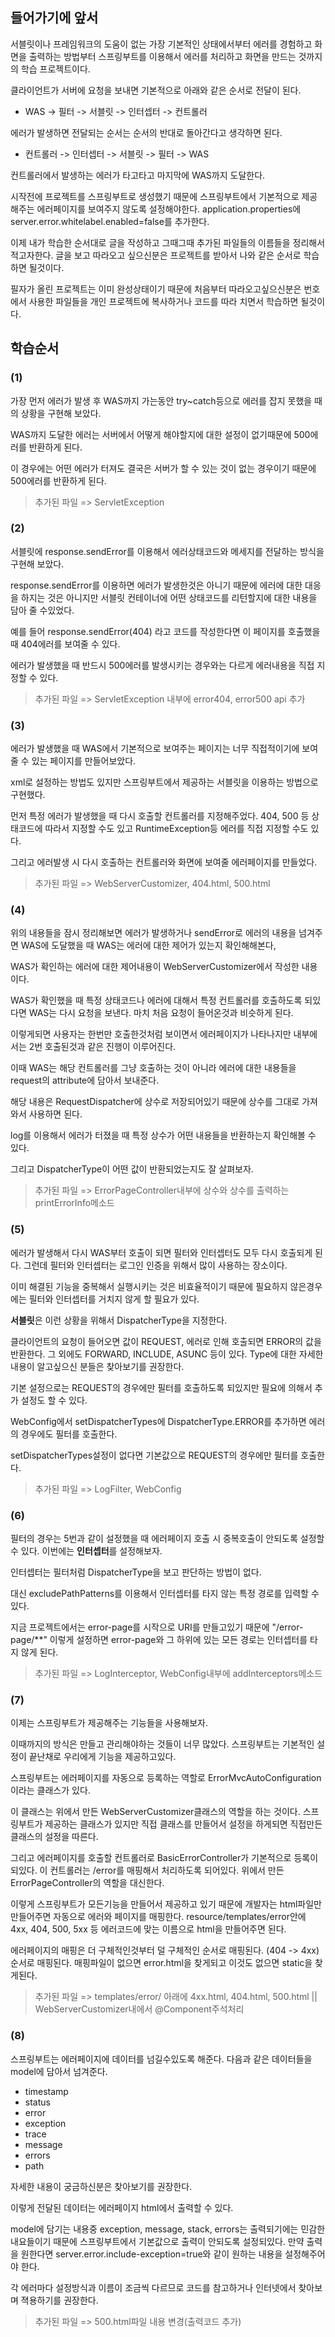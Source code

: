 ## 들어가기에 앞서

서블릿이나 프레임워크의 도움이 없는 가장 기본적인 상태에서부터 에러를 경험하고 화면을 출력하는 방법부터 스프링부트를 이용해서 에러를 처리하고 화면을 만드는 것까지의 학습 프로젝트이다.


클라이언트가 서버에 요청을 보내면 기본적으로 아래와 같은 순서로 전달이 된다.
- WAS -> 필터 -> 서블릿 -> 인터셉터 -> 컨트롤러


에러가 발생하면 전달되는 순서는 순서의 반대로 돌아간다고 생각하면 된다.
- 컨트롤러 -> 인터셉터 -> 서블릿 -> 필터 -> WAS



컨트롤러에서 발생하는 에러가 타고타고 마지막에 WAS까지 도달한다.





시작전에 프로젝트를 스프링부트로 생성했기 때문에 스프링부트에서 기본적으로 제공해주는 에러페이지를 보여주지 않도록 설정해야한다.
application.properties에 server.error.whitelabel.enabled=false를 추가한다.



이제 내가 학습한 순서대로 글을 작성하고 그때그때 추가된 파일들의 이름들을 정리해서 적고자한다. 글을 보고 따라오고 싶으신분은 프로젝트를 받아서 나와 같은 순서로 학습하면 될것이다.

필자가 올린 프로젝트는 이미 완성상태이기 때문에 처음부터 따라오고싶으신분은 번호에서 사용한 파일들을 개인 프로젝트에 복사하거나 코드를 따라 치면서 학습하면 될것이다.







## 학습순서

### (1)
가장 먼저 에러가 발생 후 WAS까지 가는동안 try~catch등으로 에러를 잡지 못했을 때의 상황을 구현해 보았다.



WAS까지 도달한 에러는 서버에서 어떻게 해야할지에 대한 설정이 없기때문에 500에러를 반환하게 된다.

이 경우에는 어떤 에러가 터져도 결국은 서버가 할 수 있는 것이 없는 경우이기 때문에 500에러를 반환하게 된다.



> 추가된 파일 => ServletException



### (2)
서블릿에 response.sendError를 이용해서 에러상태코드와 메세지를 전달하는 방식을 구현해 보았다.



response.sendError를 이용하면 에러가 발생한것은 아니기 때문에 에러에 대한 대응을 하지는 것은 아니지만 서블릿 컨테이너에 어떤 상태코드를 리턴할지에 대한 내용을 담아 줄 수있었다.

예를 들어 response.sendError(404) 라고 코드를 작성한다면 이 페이지를 호출했을 때 404에러를 보여줄 수 있다.

에러가 발생했을 때 반드시 500에러를 발생시키는 경우와는 다르게 에러내용을 직접 지정할 수 있다.



> 추가된 파일 => ServletException 내부에 error404, error500 api 추가



### (3)
에러가 발생했을 때 WAS에서 기본적으로 보여주는 페이지는 너무 직접적이기에 보여줄 수 있는 페이지를 만들어보았다.

xml로 설정하는 방법도 있지만 스프링부트에서 제공하는 서블릿을 이용하는 방법으로 구현했다.



먼저 특정 에러가 발생했을 때 다시 호출할 컨트롤러를 지정해주었다. 404, 500 등 상태코드에 따라서 지정할 수도 있고 RuntimeException등 에러를 직접 지정할 수도 있다.

그리고 에러발생 시 다시 호출하는 컨트롤러와 화면에 보여줄 에러페이지를 만들었다.



>  추가된 파일 => WebServerCustomizer, 404.html, 500.html



### (4)
위의 내용들을 잠시 정리해보면 에러가 발생하거나 sendError로 에러의 내용을 넘겨주면 WAS에 도달했을 때 WAS는 에러에 대한 제어가 있는지 확인해해본다,

WAS가 확인하는 에러에 대한 제어내용이 WebServerCustomizer에서 작성한 내용이다.

WAS가 확인했을 때 특정 상태코드나 에러에 대해서 특정 컨트롤러를 호출하도록 되있다면 WAS는 다시 요청을 보낸다. 마치 처음 요청이 들어온것과 비슷하게 된다.

이렇게되면 사용자는 한번만 호출한것처럼 보이면서 에러페이지가 나타나지만 내부에서는 2번 호출된것과 같은 진행이 이루어진다.

이때 WAS는 해당 컨트롤러를 그냥 호출하는 것이 아니라 에러에 대한 내용들을 request의 attribute에 담아서 보내준다.

해당 내용은 RequestDispatcher에 상수로 저장되어있기 때문에 상수를 그대로 가져와서 사용하면 된다.

log를 이용해서 에러가 터졌을 때 특정 상수가 어떤 내용들을 반환하는지 확인해볼 수 있다.

그리고 DispatcherType이 어떤 값이 반환되었는지도 잘 살펴보자.



>  추가된 파일 => ErrorPageController내부에 상수와 상수를 출력하는 printErrorInfo메소드



### (5)
에러가 발생해서 다시 WAS부터 호출이 되면 필터와 인터셉터도 모두 다시 호출되게 된다. 그런데 필터와 인터셉터는 로그인 인증을 위해서 많이 사용하는 장소이다.

이미 해결된 기능을 중복해서 실행시키는 것은 비효율적이기 때문에 필요하지 않은경우에는 필터와 인터셉터를 거치지 않게 할 필요가 있다.



**서블릿**은 이런 상황을 위해서 DispatcherType을 지정한다.

클라이언트의 요청이 들어오면 값이 REQUEST, 에러로 인해 호출되면 ERROR의 값을 반환한다. 그 외에도 FORWARD, INCLUDE, ASUNC 등이 있다. Type에 대한 자세한 내용이 알고싶으신 분들은 찾아보기를 권장한다.



기본 설정으로는 REQUEST의 경우에만 필터를 호출하도록 되있지만 필요에 의해서 추가 설정도 할 수 있다.

WebConfig에서 setDispatcherTypes에 DispatcherType.ERROR를 추가하면 에러의 경우에도 필터를 호출한다.

setDispatcherTypes설정이 없다면 기본값으로 REQUEST의 경우에만 필터를 호출한다.



>  추가된 파일 => LogFilter, WebConfig



### (6)
필터의 경우는 5번과 같이 설정했을 때 에러페이지 호출 시 중복호출이 안되도록 설정할 수 있다. 이번에는 **인터셉터**를 설정해보자.



인터셉터는 필터처럼 DispatcherType을 보고 판단하는 방법이 없다.

대신 excludePathPatterns를 이용해서 인터셉터를 타지 않는 특정 경로를 입력할 수 있다.

지금 프로젝트에서는 error-page를 시작으로 URI를 만들고있기 때문에 "/error-page/**" 이렇게 설정하면 error-page와 그 하위에 있는 모든 경로는 인터셉터를 타지 않게 된다.



> 추가된 파일 => LogInterceptor, WebConfig내부에 addInterceptors메소드



### (7)
이제는 스프링부트가 제공해주는 기능들을 사용해보자.

이때까지의 방식은 만들고 관리해야하는 것들이 너무 많았다. 스프링부트는 기본적인 설정이 끝난채로 우리에게 기능을 제공하고있다.



스프링부트는 에러페이지를 자동으로 등록하는 역할로 ErrorMvcAutoConfiguration이라는 클래스가 있다.

이 클래스는 위에서 만든 WebServerCustomizer클래스의 역할을 하는 것이다. 스프링부트가 제공하는 클래스가 있지만 직접 클래스를 만들어서 설정을 하게되면 직접만든 클래스의 설정을 따른다.

그리고 에러페이지를 호출할 컨트롤러로 BasicErrorController가 기본적으로 등록이 되있다. 이 컨트롤러는 /error를 매핑해서 처리하도록 되어있다.
위에서 만든 ErrorPageController의 역할을 대신한다.

이렇게 스프링부트가 모든기능을 만들어서 제공하고 있기 때문에 개발자는 html파일만 만들어주면 자동으로 에러와 페이지를 매핑한다.
resource/templates/error안에 4xx, 404, 500, 5xx 등 에러코드에 맞는 이름으로 html을 만들어주면 된다.

에러페이지의 매핑은 더 구체적인것부터 덜 구체적인 순서로 매핑된다. (404 -> 4xx) 순서로 매핑된다.
매핑파일이 없으면 error.html을 찾게되고 이것도 없으면 static을 찾게된다.



> 추가된 파일 => templates/error/ 아래에 4xx.html, 404.html, 500.html || WebServerCustomizer내에서 @Component주석처리



### (8)
스프링부트는 에러페이지에 데이터를 넘길수있도록 해준다.
다음과 같은 데이터들을 model에 담아서 넘겨준다.

- timestamp
- status
- error
- exception
- trace
- message
- errors
- path 

자세한 내용이 궁금하신분은 찾아보기를 권장한다.



이렇게 전달된 데이터는 에러페이지 html에서 출력할 수 있다.

model에 담기는 내용중 exception, message, stack, errors는 출력되기에는 민감한 내요들이기 때문에 스프링부트에서 기본값으로 출력이 안되도록 설정되있다.
만약 출력을 원한다면 server.error.include-exception=true와 같이 원하는 내용을 설정해주어야 한다.



각 에러마다 설정방식과 이름이 조금씩 다르므로 코드를 참고하거나 인터넷에서 찾아보며 젹용하기를 권장한다.



> 추가된 파일 => 500.html파일 내용 변경(출력코드 추가)
